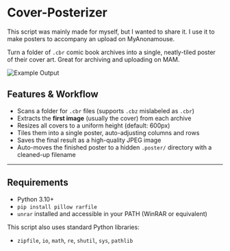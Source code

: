 # Cover-Posterizer

This script was mainly made for myself, but I wanted to share it.
I use it to make posters to accompany an upload on MyAnonamouse.

Turn a folder of `.cbr` comic book archives into a single, neatly-tiled poster of their cover art. Great for archiving and uploading on MAM.

![Example Output](https://github.com/user-attachments/assets/8833e691-942c-4433-ae16-68bb027fe7e5)


##  Features & Workflow

- Scans a folder for `.cbr` files (supports `.cbz` mislabeled as `.cbr`)
- Extracts the **first image** (usually the cover) from each archive
- Resizes all covers to a uniform height (default: 600px)
- Tiles them into a single poster, auto-adjusting columns and rows
- Saves the final result as a high-quality JPEG image
- Auto-moves the finished poster to a hidden `.poster/` directory with a cleaned-up filename

---

##  Requirements

- Python 3.10+
- `pip install pillow rarfile`
- `unrar` installed and accessible in your PATH (WinRAR or equivalent)

This script also uses standard Python libraries:
- `zipfile`, `io`, `math`, `re`, `shutil`, `sys`, `pathlib`
